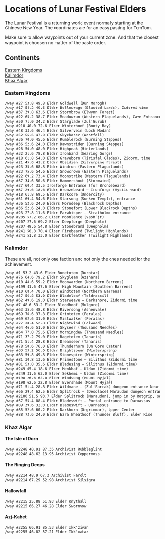 # Locations of Lunar Festival Elders

The Lunar Festival is a returning world event normally starting at the Chinese New Year. The coordinates are for an easy pasting for TomTom.

Make sure to allow waypoints out of your current zone. And that the closest waypoint is choosen no matter of the paste order.



## Continents
[Eastern Kingdoms](#easternkingdoms)  
[Kalimdor](#kalimdor)  
[Khaz Algar](#khazalgar)


<a name="easternkingdoms"/>

### Eastern Kingdoms
</a>

```markdown
/way #27 53.8 49.8 Elder Goldwell (Dun Morogh)
/way #17 54.2 49.6 Elder Bellowrage (Blasted Lands), Zidormi time
/way #37 39.8 63.6 Elder Stormbrow (Elwynn Forest)
/way #22 65.2 38.7 Elder Meadowrun (Western Plaguelands), Cave Entrance
/way #50 71.0 34.2 Elder Starglade (Zul'Gurub)
/way #210 40.0 72.6 Elder Winterhoof (Booty Bay)
/way #48 33.6 46.4 Elder Silvervein (Loch Modan)
/way #52 56.6 47.0 Elder Skychaser (Westfall)
/way #36 70.0 45.6 Elder Rumblerock (Burning Steppes)
/way #36 52.6 24.0 Elder Dawnstrider (Burning Steppes)
/way #26 50.0 48.0 Elder Highpeak (Hinterlands)
/way #32 21.6 78.8 Elder Ironband (Searing Gorge)
/way #18 61.8 54.0 Elder Graveborn (Tirisfal Glades), Zidormi time
/way #21 45.0 41.2 Elder Obsidian (Silverpine Forest)
/way #23 35.6 68.8 Elder Windrun (Eastern Plaguelands)
/way #23 75.6 54.6 Elder Snowcrown (Eastern Plaguelands)
/way #22 69.2 73.4 Elder Moonstrike (Western Plaguelands)
/way #37 34.6 50.6 Elder Hammershout (Stormwind)
/way #27 60.4 33.5 Ironforge Entrance (for Bronzebeard)
/way #87 29.6 18.6 Elder Bronzebeard – Ironforge (Mystic ward)
/way #18 61.8 69.5 Elder Darkcore (Undercity)
/way #51 69.4 54.6 Elder Starsong (Sunken Temple), entrance
/way #36 52.6 24.0 Elders Morndeep (Blackrock Depths)
/way #36 52.6 24.0 Elders Stonefort (Lower Blackrock Depths))
/way #23 27.8 11.6 Elder Farwhisper – Stratholme entrance
/way #205 57.2 86.2 Elder Moonlance (Vash’jr)
/way #207 27.6 69.2 Elder Deepforge (Deepholm)
/way #207 49.6 54.8 Elder Stonebrand (Deepholm)
/way #241 50.8 70.4 Elder Firebeard (Twilight Highlands)
/way #241 51.8 33.0 Elder Darkfeather (Twilight Highlands)
```

<a name="kalimdor"/>

### Kalimdor
</a>

These are all, not only one faction and not only the ones needed for the achievement.

```markdown
/way #1 53.2 43.6 Elder Runetotem (Durotar)
/way #76 64.6 79.2 Elder Skygleam (Azshara)
/way #10 48.6 59.2 Elder Moonwarden (Northern Barrens)
/way #199 41.6 47.6 Elder High Mountain (Southern Barrens)
/way #10 68.4 70.0 Elder Windtotem (Northern Barrens)
/way #57 56.8 53.0 Elder Bladeleaf (Teldrassil)
/way #62 49.6 19.0 Elder Starweave – Darkshore, Zidormi time 
/way #7 48.6 53.2 Elder Bloodhoof (Mulgore)
/way #63 35.6 48.8 Elder Riversong (Ashenvale)
/way #69 76.6 37.8 Elder Grimtotem (Feralas)
/way #69 62.6 31.0 Elder Mistwalker (Feralas)
/way #77 38.4 52.8 Elder Nightwind (Felwood)
/way #64 46.6 51.0 Elder Skyseer (Thousand Needles)
/way #64 77.0 75.6 Elder Morningdew (Thousand Needles)
/way #71 37.2 79.0 Elder Ragetotem (Tanaris)
/way #71 51.4 28.8 Elder Dreamseer (Tanaris)
/way #78 50.6 76.0 Elder Thunderhorn (Un'Goro Crater)
/way #83 53.2 56.6 Elder Brightspear (Winterspring)
/way #83 59.8 49.8 Elder Stonespire (Winterspring)
/way #81 30.8 13.6 Elder Primestone – Silithus (Zidormi time)  
/way #81 53.0 35.6 Elder Bladesing – Silithus (Zidormi time)  
/way #249 65.4 18.6 Elder Menkhaf – Uldum (Zidormi time)  
/way #249 31.6 63.0 Elder Sekhemi – Uldum (Zidormi time)  
/way #198 26.6 62.0 Elder Windsong (Mount Hyjal)
/way #198 62.6 22.8 Elder Evershade (Mount Hyjal)
/way #71 51.4 28.8 Elder Wildmane – (Zul'Farrak) dungeon entrance Near Gahz'rilla 
/way #66 29.4 62.5 Elder Splitrock – (Desolace) Maraudon dungeon entrance
/way #2100 51.5 93.7 Elder Splitrock (Maraudon), jump in by Rotgrip, swim east, enter tunnel
/way #57 55.4 88.4 Elder Bladeswift – Portal entrance to Darnassus  
/way #89 39.6 32.0 Elder Bladeswift - Darnassus
/way #85 52.6 60.2 Elder Darkhorn (Orgrimmar), Upper Center
/way #88 73.6 24.0 Elder Ezra Wheathoof (Thunder Bluff), Elder Rise
```

<a name="khazalgar"/>

### Khaz Algar
</a>

#### The Isle of Dorn
```markdown
/way #2248 40.91 87.35 Archivist Rubbleglint
/way #2248 48.62 13.95 Archivist Coppermoss
```

#### The Ringing Deeps
```markdown
/way #2214 48.9 67.3 Archivist Farolt
/way #2214 67.29 52.98 Archivist Silsigra
```

#### Hallowfall
```markdown
/way #2215 25.88 51.93 Elder Knythall
/way #2215 66.27 46.28 Elder Swornvow
```

#### Azj-Kahet
```markdown
/way #2255 66.91 85.53 Elder Ikk'zivan
/way #2255 46.82 57.21 Elder Ikk'xataz
```